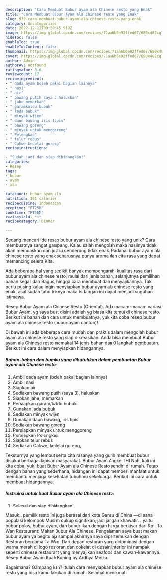 ```yaml
---
description: "Cara Membuat Bubur ayam ala Chinese resto yang Enak"
title: "Cara Membuat Bubur ayam ala Chinese resto yang Enak"
slug: 939-cara-membuat-bubur-ayam-ala-chinese-resto-yang-enak
category: Uncategorized
date: 2022-12-12T09:50:45.919Z
image: https://img-global.cpcdn.com/recipes/71aa6b6e92ffed67/680x482cq70/bubur-ayam-ala-chinese-resto-foto-resep-utama.jpg
hideToc: false
enableToc: true
enableTocContent: false
thumbnail: https://img-global.cpcdn.com/recipes/71aa6b6e92ffed67/680x482cq70/bubur-ayam-ala-chinese-resto-foto-resep-utama.jpg
cover: https://img-global.cpcdn.com/recipes/71aa6b6e92ffed67/680x482cq70/bubur-ayam-ala-chinese-resto-foto-resep-utama.jpg
author: Admin
authorAv: notfound
ratingvalue: 3.6
reviewcount: 17
recipeingredient:
- " dada ayam boleh pakai bagian lainnya"
- " nasi"
- " air"
- " bawang putih saya 3 haluskan"
- " jahe memarkan"
- " garamkaldu bubuk"
- " lada bubuk"
- " minyak wijen"
- " daun bawang iris tipis"
- " bawang goreng"
- " minyak untuk menggoreng"
- " Pelengkap"
- " telur rebus"
- " Cakwe kedelai goreng"
recipeinstructions:

- "Sudah jadi dan siap dihidangkan!"
categories:
- Resep
tags:
- bubur
- ayam
- ala

katakunci: bubur ayam ala 
nutrition: 161 calories
recipecuisine: Indonesian
preptime: "PT25M"
cooktime: "PT56M"
recipeyield: "1"
recipecategory: Dinner

---
```





Sedang mencari ide resep bubur ayam ala chinese resto yang unik? Cara membuatnya sangat gampang. Kalau salah mengolah maka hasilnya tidak akan memuaskan dan justru cenderung tidak enak. Padahal bubur ayam ala chinese resto yang enak seharusnya punya aroma dan cita rasa yang dapat memancing selera Kita.





Ada beberapa hal yang sedikit banyak mempengaruhi kualitas rasa dari bubur ayam ala chinese resto, mulai dari jenis bahan, selanjutnya pemilihan bahan segar dan Bagus, hingga cara membuat dan menyajikannya. Tak perlu pusing kalau ingin menyiapkan bubur ayam ala chinese resto yang enak,      asal sudah tahu triknya maka hidangan ini dapat menjadi suguhan istimewa.














Resep Bubur Ayam ala Chinese Resto (Oriental). Ada macam-macam variasi Bubur Ayam, yg saya buat disini adalah yg biasa kita temui di chinese resto. Berikut ini bahan dan cara untuk membuatnya, yuk kita coba resep bubur ayam ala chinese resto (bubur ayam canton)!






Di bawah ini ada beberapa cara mudah dan praktis dalam mengolah bubur ayam ala chinese resto yang siap dikreasikan. Anda bisa membuat Bubur ayam ala Chinese resto memakai 14 jenis bahan dan 0 langkah pembuatan. Berikut ini cara dalam menyiapkan hidangannya.

<!--inarticleads1-->

##### Bahan-bahan dan bumbu yang dibutuhkan dalam pembuatan Bubur ayam ala Chinese resto:

1. Ambil  dada ayam (boleh pakai bagian lainnya)
1. Ambil  nasi
1. Siapkan  air
1. Sediakan  bawang putih (saya 3), haluskan
1. Siapkan  jahe, memarkan
1. Persiapkan  garam/kaldu bubuk
1. Gunakan  lada bubuk
1. Sediakan  minyak wijen
1. Gunakan  daun bawang, iris tipis
1. Sediakan  bawang goreng
1. Persiapkan  minyak untuk menggoreng
1. Persiapkan  Pelengkap:
1. Siapkan  telur rebus
1. Sediakan  Cakwe, kedelai goreng,


Teksturnya yang lembut serta cita rasanya yang gurih membuat bubur disukai berbagai lapisan masyarakat. Bubur Ayam Angke THI Nah, kali ini kita coba, yuk, buat Bubur Ayam ala Chinese Resto sendiri di rumah. Tetap dengan bahan yang sederhana, hidangan ini dapat memberi manfaat untuk membantu menjaga kesehatan tubuhmu sekeluarga. Berikut ini cara untuk membuat hidangannya. 

<!--inarticleads2-->

##### Instruksi untuk buat Bubur ayam ala Chinese resto:


1. Selesai dan siap dihidangkan!

Masuk.. pemilik resto ini juga berasal dari kota Gansu di China —di sana populasi kelompok Muslim cukup signifikan, jadi jangan khawatir. . yaitu bubur polos, bubur ayam, dan bubur ikan dengan harga berkisar dari Rp . Ta Wan Restaurant: Makan Bubur Ala Chinese. Pengalaman saya buat makan bubur ayam ya begitu aja sampai akhirnya saya dipertemukan dengan Restoran bernama Ta Wan. Dari depan restoran yang didominasi dengan warna merah di logo restoran dan cokelat di desain interior ini nampak seperti chinese restaurant yang menyajikan seafood dan kawan-kawannya. Resep Bubur Ayam Kuah Kuning by Ardhya Meiza. 

Bagaimana? Gampang kan? Itulah cara menyiapkan bubur ayam ala chinese resto yang bisa kamu lakukan di rumah. Selamat menikmati
